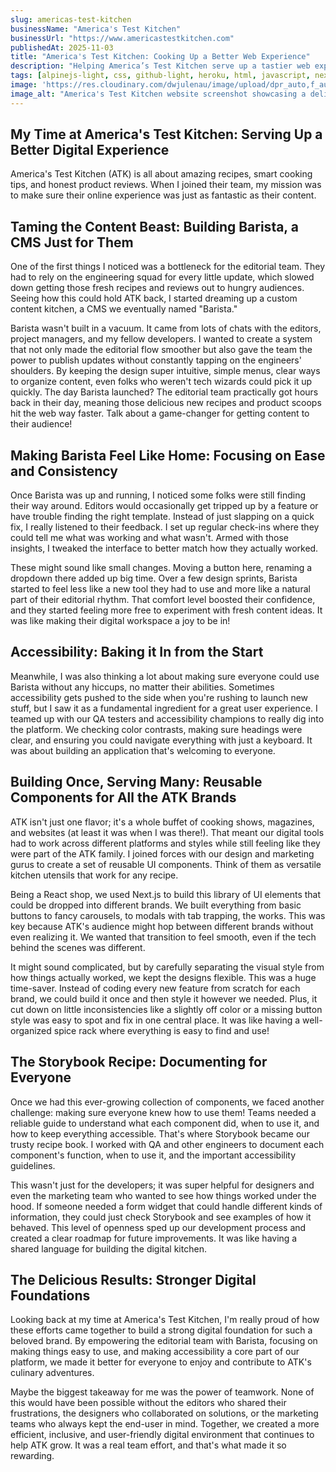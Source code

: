 ```yaml
---
slug: americas-test-kitchen
businessName: "America's Test Kitchen"
businessUrl: "https://www.americastestkitchen.com"
publishedAt: 2025-11-03
title: "America's Test Kitchen: Cooking Up a Better Web Experience"
description: "Helping America’s Test Kitchen serve up a tastier web experience by blending accessible design and thoughtful front-end development."
tags: [alpinejs-light, css, github-light, heroku, html, javascript, nextjs-light, rails, react-light, ruby, sass, styledcomponents, typescript]
image: 'https://res.cloudinary.com/dwjulenau/image/upload/dpr_auto,f_auto,fl_progressive,q_auto/v1743990869/josh-portfolio/assets_task_01jr6z5kt8efcsevzqzwek0gse_img_0.webp'
image_alt: "America's Test Kitchen website screenshot showcasing a delicious recipe."
---
```

## My Time at America's Test Kitchen: Serving Up a Better Digital Experience
America's Test Kitchen (ATK) is all about amazing recipes, smart cooking tips, and honest product reviews. When I joined their team, my mission was to make sure their online experience was just as fantastic as their content.

## Taming the Content Beast: Building Barista, a CMS Just for Them
One of the first things I noticed was a bottleneck for the editorial team. They had to rely on the engineering squad for every little update, which slowed down getting those fresh recipes and reviews out to hungry audiences. Seeing how this could hold ATK back, I started dreaming up a custom content kitchen, a CMS we eventually named "Barista."

Barista wasn't built in a vacuum. It came from lots of chats with the editors, project managers, and my fellow developers. I wanted to create a system that not only made the editorial flow smoother but also gave the team the power to publish updates without constantly tapping on the engineers' shoulders. By keeping the design super intuitive, simple menus, clear ways to organize content, even folks who weren't tech wizards could pick it up quickly. The day Barista launched? The editorial team practically got hours back in their day, meaning those delicious new recipes and product scoops hit the web way faster. Talk about a game-changer for getting content to their audience!

## Making Barista Feel Like Home: Focusing on Ease and Consistency
Once Barista was up and running, I noticed some folks were still finding their way around. Editors would occasionally get tripped up by a feature or have trouble finding the right template. Instead of just slapping on a quick fix, I really listened to their feedback. I set up regular check-ins where they could tell me what was working and what wasn't. Armed with those insights, I tweaked the interface to better match how they actually worked.

These might sound like small changes. Moving a button here, renaming a dropdown there  added up big time. Over a few design sprints, Barista started to feel less like a new tool they had to use and more like a natural part of their editorial rhythm. That comfort level boosted their confidence, and they started feeling more free to experiment with fresh content ideas. It was like making their digital workspace a joy to be in!

## Accessibility: Baking it In from the Start
Meanwhile, I was also thinking a lot about making sure everyone could use Barista without any hiccups, no matter their abilities. Sometimes accessibility gets pushed to the side when you're rushing to launch new stuff, but I saw it as a fundamental ingredient for a great user experience. I teamed up with our QA testers and accessibility champions to really dig into the platform. We checking color contrasts, making sure headings were clear, and ensuring you could navigate everything with just a keyboard. It was about building an application that's welcoming to everyone.

## Building Once, Serving Many: Reusable Components for All the ATK Brands
ATK isn't just one flavor; it's a whole buffet of cooking shows, magazines, and websites (at least it was when I was there!). That meant our digital tools had to work across different platforms and styles while still feeling like they were part of the ATK family. I joined forces with our design and marketing gurus to create a set of reusable UI components. Think of them as versatile kitchen utensils that work for any recipe.

Being a React shop, we used Next.js to build this library of UI elements that could be dropped into different brands. We built everything from basic buttons to fancy carousels, to modals with tab trapping, the works. This was key because ATK's audience might hop between different brands without even realizing it. We wanted that transition to feel smooth, even if the tech behind the scenes was different.

It might sound complicated, but by carefully separating the visual style from how things actually worked, we kept the designs flexible. This was a huge time-saver. Instead of coding every new feature from scratch for each brand, we could build it once and then style it however we needed. Plus, it cut down on little inconsistencies like a slightly off color or a missing button style was easy to spot and fix in one central place. It was like having a well-organized spice rack where everything is easy to find and use!

## The Storybook Recipe: Documenting for Everyone
Once we had this ever-growing collection of components, we faced another challenge: making sure everyone knew how to use them! Teams needed a reliable guide to understand what each component did, when to use it, and how to keep everything accessible. That's where Storybook became our trusty recipe book. I worked with QA and other engineers to document each component's function, when to use it, and the important accessibility guidelines.

This wasn't just for the developers; it was super helpful for designers and even the marketing team who wanted to see how things worked under the hood. If someone needed a form widget that could handle different kinds of information, they could just check Storybook and see examples of how it behaved. This level of openness sped up our development process and created a clear roadmap for future improvements. It was like having a shared language for building the digital kitchen.

## The Delicious Results: Stronger Digital Foundations
Looking back at my time at America's Test Kitchen, I'm really proud of how these efforts came together to build a strong digital foundation for such a beloved brand. By empowering the editorial team with Barista, focusing on making things easy to use, and making accessibility a core part of our platform, we made it better for everyone to enjoy and contribute to ATK's culinary adventures.

Maybe the biggest takeaway for me was the power of teamwork. None of this would have been possible without the editors who shared their frustrations, the designers who collaborated on solutions, or the marketing teams who always kept the end-user in mind. Together, we created a more efficient, inclusive, and user-friendly digital environment that continues to help ATK grow. It was a real team effort, and that's what made it so rewarding.
